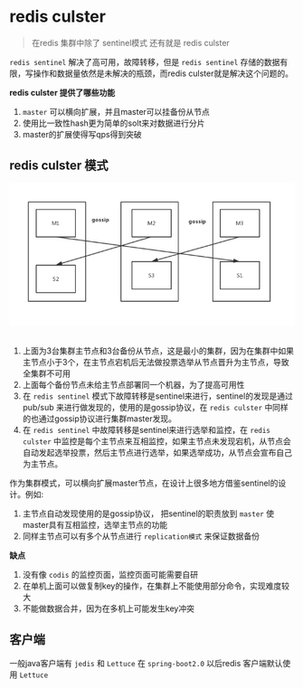 # redis culster
> 在redis 集群中除了 sentinel模式 还有就是 redis culster


`redis sentinel` 解决了高可用，故障转移，但是 `redis sentinel` 存储的数据有限，写操作和数据量依然是未解决的瓶颈，而redis culster就是解决这个问题的。

**redis culster 提供了哪些功能**
1. `master` 可以横向扩展，并且master可以挂备份从节点
2. 使用比一致性hash更为简单的solt来对数据进行分片
3. master的扩展使得写qps得到突破

## redis culster 模式

<div align="center"> <img src="https://github.com/gitXugx/doc-images/blob/master/images/redis/redis%20culster%20%E6%A8%A1%E5%BC%8F.jpg" /> </div><br>

1. 上面为3台集群主节点和3台备份从节点，这是最小的集群，因为在集群中如果主节点小于3个，在主节点宕机后无法做投票选举从节点晋升为主节点，导致全集群不可用
2. 上面每个备份节点未给主节点部署同一个机器，为了提高可用性
3. 在 `redis sentinel` 模式下故障转移是sentinel来进行，sentinel的发现是通过pub/sub 来进行做发现的，使用的是gossip协议，在 `redis culster` 中同样的也通过gossip协议进行集群master发现。
4. 在 `redis sentinel` 中故障转移是sentinel来进行选举和监控，在 `redis culster` 中监控是每个主节点来互相监控，如果主节点未发现宕机，从节点会自动发起选举投票，然后主节点进行选举，如果选举成功，从节点会宣布自己为主节点。

作为集群模式，可以横向扩展master节点，在设计上很多地方借鉴sentinel的设计。例如:

1. 主节点自动发现使用的是gossip协议， 把sentinel的职责放到 `master` 使master具有互相监控，选举主节点的功能
2. 同样主节点可以有多个从节点进行 `replication模式` 来保证数据备份


**缺点**

1. 没有像 `codis` 的监控页面，监控页面可能需要自研
2. 在单机上面可以做复制key的操作，在集群上不能使用部分命令，实现难度较大
3. 不能做数据合并，因为在多机上可能发生key冲突

## 客户端

一般java客户端有 `jedis` 和 `Lettuce` 在 `spring-boot2.0` 以后redis 客户端默认使用 `Lettuce` 












